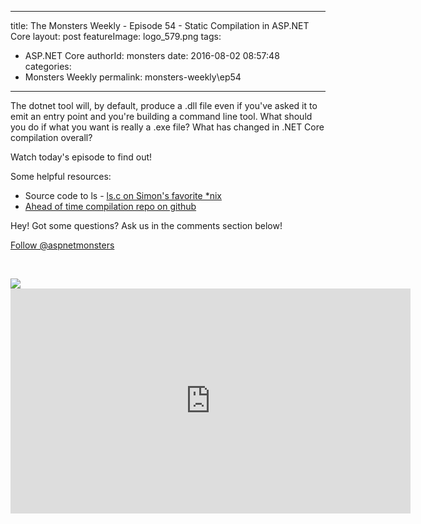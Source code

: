 
---
title: The Monsters Weekly - Episode 54 -  Static Compilation in ASP.NET Core
layout: post
featureImage: logo_579.png
tags: 
  - ASP.NET Core
authorId: monsters
date: 2016-08-02 08:57:48
categories:
  - Monsters Weekly
permalink: monsters-weekly\ep54
---

<p>The dotnet tool will, by default, produce a .dll file even if you've asked it to emit an entry point and you're building a command line tool. What should you do if what you want is really a .exe file? What has changed in .NET&nbsp;Core compilation overall?</p><p>Watch today's episode to find out!</p><p>Some helpful resources:</p><ul><li>Source code to ls - <a href="https://svnweb.freebsd.org/base/release/10.3.0/bin/ls/ls.c?view=markup">ls.c on Simon's favorite *nix</a></li><li><a href="https://github.com/dotnet/corert">Ahead of time compilation repo on github</a></li></ul><p>Hey! Got some questions? Ask us in the comments section below!</p><p><a class="twitter-follow-button" href="https://twitter.com/aspnetmonsters">Follow @aspnetmonsters</a></p><p>&nbsp;</p> <img src="http://m.webtrends.com/dcs1wotjh10000w0irc493s0e_6x1g/njs.gif?dcssip=channel9.msdn.com&dcsuri=https://s.ch9.ms/Series/aspnetmonsters/feed&WT.dl=0&WT.entryid=Entry:RSSView:aa5f259043dd489991d6a65600383758">

<!--more-->
<iframe src='https://channel9.msdn.com/Series/aspnetmonsters/ASP-NET-Monsters-Episode-54-Static-Compile/player' width='640' height='360' allowFullScreen frameBorder='0'></iframe>
